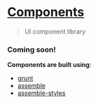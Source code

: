 # [Components](https://github.com/upstage/components)

> UI component library 


### Coming soon!

**Components are built using**:
* [grunt](https://github.com/gruntjs/grunt)
* [assemble](https://github.com/assemble/assemble)
* [assemble-styles](https://github.com/assemble/assemble-styles)
